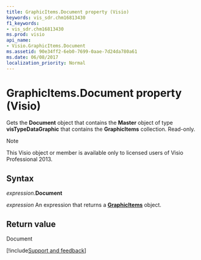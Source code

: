 ```yaml
---
title: GraphicItems.Document property (Visio)
keywords: vis_sdr.chm16813430
f1_keywords:
- vis_sdr.chm16813430
ms.prod: visio
api_name:
- Visio.GraphicItems.Document
ms.assetid: 90e34ff2-6eb0-7699-0aae-7d24da780a61
ms.date: 06/08/2017
localization_priority: Normal
---
```



# GraphicItems.Document property (Visio)

Gets the  **Document** object that contains the **Master** object of type **visTypeDataGraphic** that contains the **GraphicItems** collection. Read-only.


> [!NOTE] 
> This Visio object or member is available only to licensed users of Visio Professional 2013.


## Syntax

_expression_.**Document**

 _expression_ An expression that returns a **[GraphicItems](Visio.GraphicItems.md)** object.


## Return value

Document

[!include[Support and feedback](~/includes/feedback-boilerplate.md)]